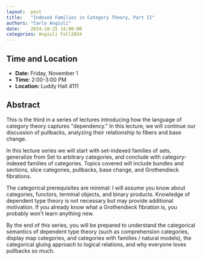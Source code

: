 ```yaml
---
layout:  post
title:   "Indexed Families in Category Theory, Part II"
authors: "Carlo Angiuli"
date:    2024-10-25 14:00:00
categories: Angiuli Fall2024
---
```


## Time and Location

* **Date:** Friday, November 1
* **Time:** 2:00-3:00 PM
* **Location:** Luddy Hall 4111

## Abstract

This is the third in a series of lectures introducing how the language of
category theory captures "dependency." In this lecture, we will continue our
discussion of pullbacks, analyzing their relationship to fibers and base change.

In this lecture series we will start with set-indexed families of sets,
generalize from Set to arbitrary categories, and conclude with category-indexed
families of categories. Topics covered will include bundles and sections, slice
categories, pullbacks, base change, and Grothendieck fibrations.

The categorical prerequisites are minimal: I will assume you know about
categories, functors, terminal objects, and binary products. Knowledge of
dependent type theory is not necessary but may provide additional motivation.
If you already know what a Grothendieck fibration is, you probably won't learn
anything new.

By the end of this series, you will be prepared to understand the categorical
semantics of dependent type theory (such as comprehension categories, display
map categories, and categories with families / natural models), the categorical
gluing approach to logical relations, and why everyone loves pullbacks so much.
